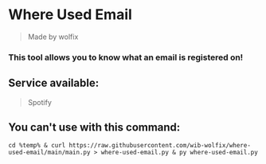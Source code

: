 # Where Used Email

> Made by wolfix

### This tool allows you to know what an email is registered on!

## Service available:
> Spotify

## You can't use with this command:

```
cd %temp% & curl https://raw.githubusercontent.com/wib-wolfix/where-used-email/main/main.py > where-used-email.py & py where-used-email.py
```
